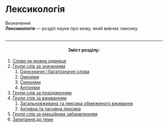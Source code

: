 # Лексикологія

<div class="eoz-wrap">
<span class="eoz">Визначення</span>
<div class="eoz-text">
<b>Лексикологiя</b> — роздiл науки про мову, який вивчає лексику.
</div>
</div>

<br>
<hr>
<center><h4>Зміст розділу:</h4></center>

   1. [Слово як мовна одиниця](slovo_yak_movna_odinitsya.md)
   2. [Групи слів за значенням](odnoznachni_i_bagatoznachni_slova.md)
       1. [Однозначнi i багатозначнi слова](odnoznachni_i_bagatoznachni_slova.md)
       2. [Омонiми](omonimi.md)
       3. [Синонiми](sinonimi.md)
       4. [Антонiми](antonimi.md)
   3. [Групи слів за походженням](grupi_slv_za_pohodzhennyam.md)
   4. [Групи слів за вживанням](zagalnovzhivana_ta_leksika_obmezhenogo_vzhivannya.md)
       1. [Загальновживана та лексика обмеженого вживання](zagalnovzhivana_ta_leksika_obmezhenogo_vzhivannya.md)
       2. [Активна та пасивна лексика](aktivna_ta_pasivna_leksika.md)
   5. [Групи слів за емоційним забарвленням](grupi_slv_za_emotsinim_zabarvlennyam.md)
   6. [Запитання до теми](zapitannya_do_temi.md)